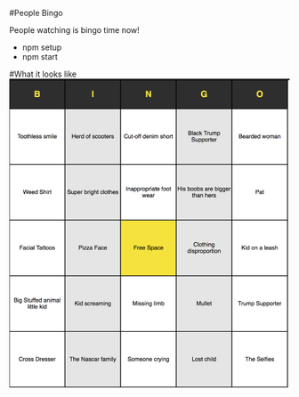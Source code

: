 #People Bingo

People watching is bingo time now!

- npm setup
- npm start 

#What it looks like
![screenshot](https://raw.githubusercontent.com/jermbo/PeopleBingo/master/screenshot.png)